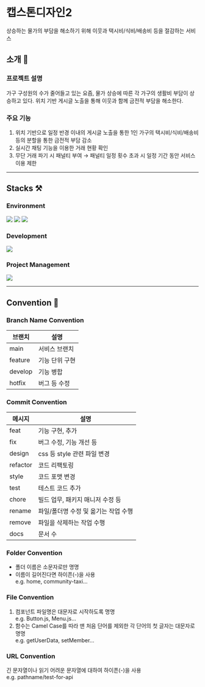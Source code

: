 # 캡스톤디자인2
상승하는 물가의 부담을 해소하기 위해 이웃과 택시비/식비/배송비 등을 절감하는 서비스
## 소개 📖
### 프로젝트 설명 
가구 구성원의 수가 줄어들고 있는 요즘, 물가 상승에 따른 각 가구의 생활비 부담이 상승하고 있다. 위치 기반 게시글 노출을 통해 이웃과 함께 금전적 부담을 해소한다. 

### 주요 기능
1. 위치 기반으로 일정 반경 이내의 게시글 노출을 통한 1인 가구의 택시비/식비/배송비 등의 분할을 통한 금전적 부담 감소
2. 실시간 채팅 기능을 이용한 거래 현황 확인
3. 무단 거래 파기 시 패널티 부여 → 패널티 일정 횟수 초과 시 일정 기간 동안 서비스 이용 제한
<hr>

## Stacks ⚒️
### Environment
<img src="https://img.shields.io/badge/Visual Studio Code-007ACC?style=for-the-badge&logo=Visual Studio Code&logoColor=white"/> <img src="https://img.shields.io/badge/github-000000?style=for-the-badge&logo=github&logoColor=white"> <img src="https://img.shields.io/badge/git-F05032?style=for-the-badge&logo=git&logoColor=white">

### Development
<img src="https://img.shields.io/badge/javascript-F7DF1E?style=for-the-badge&logo=javascript&logoColor=black">

### Project Management
<img src="https://img.shields.io/badge/notion-000000?style=for-the-badge&logo=notion&logoColor=white">
<hr>

## Convention 📢
### Branch Name Convention
브랜치 | 설명
---|---
main | 서비스 브랜치
feature | 기능 단위 구현
develop | 기능 병합
hotfix | 버그 등 수정
### Commit Convention
메시지 | 설명
---|---
feat | 기능 구현, 추가
fix | 버그 수정, 기능 개선 등
design | css 등 style 관련 파일 변경
refactor | 코드 리팩토링
style | 코드 포맷 변경
test | 테스트 코드 추가
chore | 빌드 업무, 패키지 매니저 수정 등
rename | 파일/폴더명 수정 및 옮기는 작업 수행
remove | 파일을 삭제하는 작업 수행
docs | 문서 수
### Folder Convention
- 폴더 이름은 소문자로만 명명
- 이름이 길어진다면 하이픈(-)을 사용<br>e.g. home, community-taxi...
### File Convention
1. 컴포넌트 파일명은 대문자로 시작하도록 명명<br>e.g. Button.js, Menu.js...
2. 함수는 Camel Case를 따라 맨 처음 단어를 제외한 각 단어의 첫 글자는 대문자로 명명<br>e.g. getUserData, setMember...
### URL Convention
긴 문자열이나 읽기 어려운 문자열에 대하여 하이픈(-)을 사용<br>e.g. pathname/test-for-api

